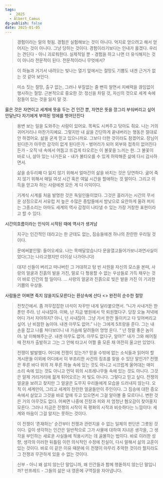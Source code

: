 ```yaml
---
tags:
  - _2025
  - Albert_Camus
dg-publish: false
date: 2025-01-05
---
```

> 경험이라는 말의 헛됨. 경험은 실험해보는 것이 아니다. 억지로 얻으려고 해서 얻어지는 것이 아니다. 그냥 당하는 것이다. 경험이라기보다는 인내가 옳겠다. 우리는 견딘다 - 아니 괴로워한다. 실제적일 뿐 - 경험을 하고 나면 더 유식해지는 것이 아니라 전문적이 된다. 전문적이라니 무엇에서?

> 이 하늘과 거기서 내려오는 빛나는 열기 앞에서는 절망도 기쁨도 내겐 근거가 없는 것 같아 보인다.

> 미소 짓는 절망, 출구 없는, 그러나 부질없는 줄 뻔히 알면서 지배력을 끊임없이 행사하는 절망. 근본적으로 중요한 것: 정신을 차릴 것, 자신의 것으로 세계 속에 잠들어 있는 것을 잃지 말 것.

옳은 것은 자연이고 세계에 뜻을 두는 건 인간 뿐, 자연은 뜻을 깡그리 부숴버리고 싶어 안달난다 자기에게 부여된 멍에를 벗어던진다

> 용변 보는 일을 도와주는 사람이 있어요. 목욕도 시켜주고 닦아도 줘요. 나는 거의 귀머거리나 마찬가지예요. 그렇지만 내 삶을 간단하게 끝내버리는 행동은 절대로 안 하겠어요. 삶을 굳게 믿고 있으니까요. 그보다 더한 것이라도 참겠어요. 장님이 된다든가 아무런 감각이 없게 된다든가 - 벙어리가 되어 외부와 접촉이 없어진다든가 - 오직 내 속에서 어둡고 뜨겁게 타오르는 이 불꽃을 느끼는 한. 그 불꽃이 바로 나, 살아 있는 나거든요 - 내가 불타오를 수 있게 허락해준 삶에 다시 감사하면서.

> 삶을 송두리째 다 잃지 않기 위해서 얼마간의 삶을 바치는 것은 당연하다. 굶어 죽지 않기 위해서 매일 여섯 시간 혹은 여덟 시간을 할애하는 것 말이다. 그리고 이득을 얻고자 하는 사람에겐 모든 게 다 이익이다.

> 기계식 시계를 처음 발명한 것은 독일인들이었다. 그것은 흘러가는 시간의 무서운 상징으로서 서유럽 저 높은 수많은 종탑들에서 밤낮으로 요란하게 울려 퍼지는 그종소리는 아마도 세계의 역사 감정이 나타낼 수 있는 가장 거창한 표현이라고 할 수 있다.

시간의흐름이라는 인식이 시작된 때에 역사가 생겨남

> 지구는 인간적인 데라고는 한 군데도 없는, 짐승들에겐 하나의 찬란한 우리일 것이다.

> 문에써붙인말: 들어오세요. 나는 목매달았습니다‬ ‪문을열고들어가보니과연사실이었다(그는 나라고했지만 더이상 나가아니다)‬

> 대지! 신들이 버리고 떠나버린 그 거대하고 텅 빈 사원을 자신의 모스을 본떠, 사랑의 얼굴과 진흙의 발을 가진, 말로 다 형용할 수 없는 우상들로 가득 채우는 것이 바로 인간의 할 일이다. … 사랑의 얼굴과 진흙으로 빚은 발을 가진 이 기괴한 기쁨의 우상들.

사람들은 어쩌면 죽지 않을지도모른다는 환상속에 산다 <> 완전히 순수한 절망

> 전찻간에서. 좀 까무잡잡한 녀석이 자꾸만 내게 달라붙으면서. “니가 사내거든 한 푼만 주라. 넌 사내잖아. 이봐, 난 지금 병원에서 막 퇴원했다구. 당장 오늘 저녁에 어디 가서 자야하지? 아니, 넌 사내잖아. 그냥 가서 한잔 들이키고 다 잊어버리고 싶어. 난 비참한 놈이야. 내겐 아무도 없어.” 나는 그에게 5프랑을 준다. 그는 내 손을 잡고 나를 쳐다보더니 내 가슴에 달려들어 엉엉 운다. “ 넌 정말 좋은 놈이야. 날 이해해주는군. 내겐 아무도 없어. 아무도 없다구, 알아?” 내가 그와 헤어질 때 전차가 출발하고 그는 그 안에 타고서 어쩔 줄 모른 채 여전히 울고만 있었다.

> 전쟁이 발발했다. 어디에 전쟁이 있는가? 믿을 수밖에 없는 소식들과 읽어야 할 게시문들 이외에 어디에서 이 부조리한 사건의 징조를 찾을 수 있단 말인가? 전쟁은 푸른 바다 위의 저 푸른 하늘 속에 있는 것도 아니고 시끄럽게 울어대는 매미 소리 속에 있는 것도 아니고 언덕 위의 시프레나무들 속에 있는 것도 아니다. 그것은 알제 거리거리에 젊게 튀어오르는 저 빛도 아니다. 그렇다고 믿고 싶다. 전쟁의 얼굴을 보려고 찾지만 그 얼굴은 도무지 우리들에게 모습을 드러내지 않는다. 오직 이 세계만이, 그리고 세계의 찬란한 얼굴들만이 주인이다. 그 짐승에 대한 증오 속에서 살았고 그것을 바로 앞에 두고 있으면서 그걸 알아볼 줄 모르다니. 변한 것은 거의 아무것도 없다. 어쩌면 나중에 진창과 피와 저 엄청난 혐오감이 찾아올지 모른다. 그러나 지금은 전쟁의 시작이 꼭 평화의 시작과 비슷하다는 느낌이다: 세계와 마음이 그걸 알지는 못하는 것이다.

> 이 전쟁이 ‘존재하는’ 순간부터 전쟁과 관련지을 수 없는 일체의 판단은 그릇된 것이다. 깊이 생각하는 인간은 일반적으로 그가 사물에 대하여 지녀온 생각을, 그 생각을 부인하는 새로운 사실들에 적용시키는 데 골몰하는 법이다. 바로 이러한 성향, 생각의 이러한 뒤틀림 이런 의식적인 수정에 진실이, 다시 말해서 삶의 교훈이 있는 것이다. 바로 이 같은 이유 때문에 이 전쟁이 아무리 추악한 것이라 할지라도 그 전쟁과 무관하게 있을 수 없는 것이다.

> 신부 - 아니 왜 살지 않는단 말입니까, 왜 인간들과 함께 행돝하지 않는단 말입니까? 만프레드 - 그들의 삶은 내 영혼에 구역질을 자아냅니다.